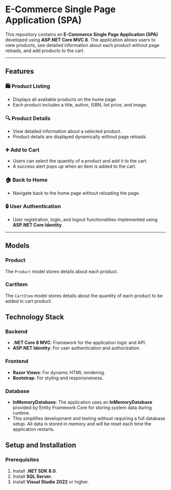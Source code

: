 # E-Commerce Single Page Application (SPA)

This repository contains an **E-Commerce Single Page Application (SPA)** developed using **ASP.NET Core MVC 8**. 
The application allows users to view products, see detailed information about each product without page reloads, 
and add products to the cart.

---

## Features

### 🛍️ Product Listing
- Displays all available products on the home page.
- Each product includes a title, author, ISBN, list price, and image.

### 🔍 Product Details
- View detailed information about a selected product.
- Product details are displayed dynamically without page reloads.

### ➕ Add to Cart
- Users can select the quantity of a product and add it to the cart.
- A success alert pops up when an item is added to the cart.

### 🏠 Back to Home
- Navigate back to the home page without reloading the page.

### 🔒 User Authentication
- User registration, login, and logout functionalities implemented using **ASP.NET Core Identity**.

---

## Models

### Product

The `Product` model stores details about each product.

### CartItem

The `CartItem` model stores details about the quantity of each product to be added in cart product.

## Technology Stack

### Backend
- **.NET Core 8 MVC**: Framework for the application logic and API.
- **ASP.NET Identity**: For user authentication and authorization.

### Frontend
- **Razor Views**: For dynamic HTML rendering.
- **Bootstrap**: For styling and responsiveness.

### Database
- **InMemoryDatabase**: The application uses an **InMemoryDatabase** provided by Entity Framework Core for storing system data during runtime.
- This simplifies development and testing without requiring a full database setup. All data is stored in memory and will be reset each time the application restarts.


## Setup and Installation

### Prerequisites
1. Install **.NET SDK 8.0**.
2. Install **SQL Server**.
3. Install **Visual Studio 2022** or higher.

   



